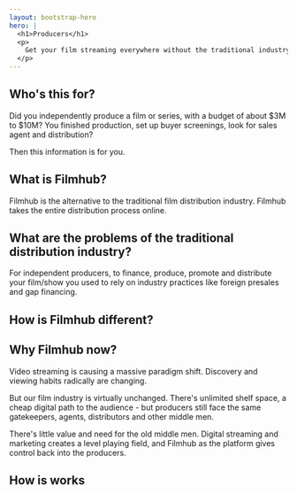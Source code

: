 ```yaml
---
layout: bootstrap-hero
hero: |
  <h1>Producers</h1>
  <p>
    Get your film streaming everywhere without the traditional industry middle men.
  </p>
---
```


## Who's this for?

Did you independently produce a film or series, with a budget of about $3M to $10M? You finished production, set up buyer screenings, look for sales agent and distribution?

Then this information is for you.

## What is Filmhub?

Filmhub is the alternative to the traditional film distribution industry. Filmhub takes the entire distribution process online.


## What are the problems of the traditional distribution industry?


For independent producers, to finance, produce, promote and distribute your film/show you used to rely on industry practices like foreign presales and gap financing. 

## How is Filmhub different?

## Why Filmhub now?

Video streaming is causing a massive paradigm shift. Discovery and viewing habits radically are changing.

But our film industry is virtually unchanged. There's unlimited shelf space, a cheap digital path to the audience - but producers still face the same gatekeepers, agents, distributors and other middle men. 

There's little value and need for the old middle men. Digital streaming and marketing creates a level playing field, and Filmhub as the platform gives  control back into the producers.

## How is works